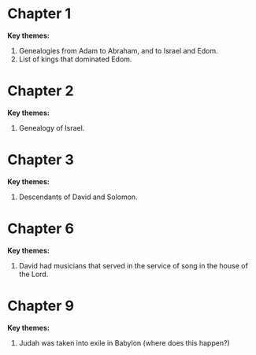 # Chapter 1
**Key themes:**
1. Genealogies from Adam to Abraham, and to Israel and Edom.
2. List of kings that dominated Edom.
# Chapter 2
**Key themes:**
1. Genealogy of Israel.
# Chapter 3
**Key themes:**
1. Descendants of David and Solomon.
# Chapter 6
**Key themes:**
1. David had musicians that served in the service of song in the house of the Lord.
# Chapter 9
**Key themes:**
1. Judah was taken into exile in Babylon (where does this happen?)